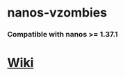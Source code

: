 # nanos-vzombies
### Compatible with nanos >= 1.37.1
# [Wiki](https://github.com/vugi99/nanos-vzombies/wiki)

